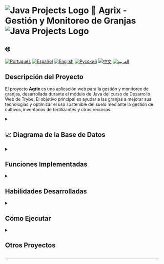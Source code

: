 # <img src="https://cdn-icons-png.flaticon.com/128/226/226777.png" alt="Java Projects Logo" width="42" height="30" /> 🌱 Agrix - Gestión y Monitoreo de Granjas  <img src="https://cdn-icons-png.flaticon.com/128/226/226777.png" alt="Java Projects Logo" width="42" height="30" />

## 🌐 
[![Português](https://img.shields.io/badge/Português-green)](https://github.com/SamuelRocha91/Agrix/blob/main/README.md) 
[![Español](https://img.shields.io/badge/Español-yellow)](https://github.com/SamuelRocha91/Agrix/blob/main/README_es.md) 
[![English](https://img.shields.io/badge/English-blue)](https://github.com/SamuelRocha91/Agrix/blob/main/README_en.md) 
[![Русский](https://img.shields.io/badge/Русский-lightgrey)](https://github.com/SamuelRocha91/Agrix/blob/main/README_ru.md) 
[![中文](https://img.shields.io/badge/中文-red)](https://github.com/SamuelRocha91/Agrix/blob/main/README_ch.md) 
[![العربية](https://img.shields.io/badge/العربية-orange)](https://github.com/SamuelRocha91/Agrix/blob/main/README_ar.md)

## Descripción del Proyecto

El proyecto **Agrix** es una aplicación web para la gestión y monitoreo de granjas, desarrollada durante el módulo de Java del curso de Desarrollo Web de Trybe. El objetivo principal es ayudar a las granjas a mejorar sus tecnologías y optimizar el uso sostenible del suelo mediante la gestión de cultivos, inventarios de fertilizantes y otros recursos.

<details>
<summary><h2>📈 Diagrama de la Base de Datos</h2></summary>

![Diagrama de la Base de Datos](./images/diagrama.png)
</details>

<details>
  <summary><h2>Funciones Implementadas</h2></summary>

  - **Autenticación y Autorización**: Control de acceso seguro utilizando Spring Security.
  - **Gestión de Granjas y Cultivos**: Rutas para el registro y monitoreo de granjas, cultivos y fertilizantes.
  - **API REST**: Interfaz para la interacción con el sistema.
  - **Gestión de Errores**: Manejo robusto de errores con Spring Web.
  - **Ejecución en Docker**: Configuración completa para ejecutar la aplicación en contenedores Docker.
</details>

<details>
  <summary><h2>Habilidades Desarrolladas</h2></summary>

  - Uso avanzado del **Spring Framework** para construir aplicaciones seguras y robustas.
  - Implementación de **Spring Security** para la autenticación y autorización de usuarios.
  - Desarrollo de una **API REST** con rutas CRUD para la gestión agrícola.
  - Integración con **Spring Data JPA** para la persistencia de datos en MySQL.
  - Uso de **Docker** para la contenedorización de la aplicación y el entorno de pruebas.
  - Creación de pruebas unitarias con **JUnit**.
</details>

<details>
  <summary><h2>Cómo Ejecutar</h2></summary>
  
  1. **Clonar el Repositorio**:
     ```bash
     git clone https://github.com/SamuelRocha91/agrix.git
     ```

  2. **Acceder al Directorio**:
     ```bash
     cd agrix
     ```

  3. **Compilar y Ejecutar**:
     Utiliza Maven para ejecutar el proyecto:
     ```bash
     mvn spring-boot:run
     ```

  4. **Ejecutar Pruebas**:
     Para ejecutar las pruebas unitarias:
     ```bash
     mvn test
     ```

  5. **Ejecutar con Docker**:
     Construye y ejecuta el contenedor Docker:
     ```bash
     docker compose up
     ```
</details>

<details>
  <summary><h2>Otros Proyectos</h2></summary>
  
  - 🗳️ [Sistema de Votación](https://github.com/SamuelRocha91/sistemaDeVotacao/blob/main/README_es.md)
  - 🏛️ [Localizador de Museos](https://github.com/SamuelRocha91/localizadorDeMuseus/blob/main/README_es.md)
  - 📃 [Reglas de Progresión](https://github.com/SamuelRocha91/project_rule_of_progression/blob/main/README_es.md)
</details>

---
